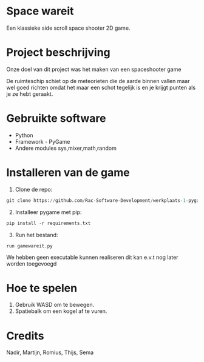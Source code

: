 # Space wareit

Een klassieke side scroll space shooter 2D game.

# Project beschrijving

Onze doel van dit project was het maken van een spaceshooter game

De ruimteschip schiet op de meteorieten die de aarde binnen vallen maar wel goed richten omdat het maar een schot tegelijk is en je krijgt punten als je ze hebt geraakt.

# Gebruikte software

* Python
* Framework - PyGame
* Andere modules sys,mixer,math,random

# Installeren van de game

1. Clone de repo:

```python
git clone https://github.com/Rac-Software-Development/werkplaats-1-pygame-wareit
```

2. Installeer pygame met pip:

```python
pip install -r requirements.txt
```

3. Run het bestand:
```
run gamewareit.py 
```

We hebben geen executable kunnen realiseren dit kan e.v.t nog later worden toegevoegd

# Hoe te spelen

1. Gebruik WASD om te bewegen.
2. Spatiebalk om een kogel af te vuren. 

# Credits

Nadir, Martijn, Romius, Thijs, Sema
